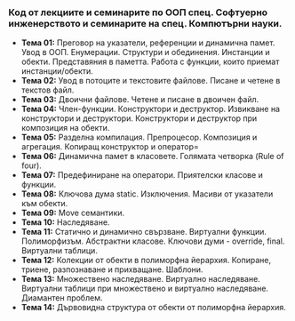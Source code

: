 ### Код от лекциите и семинарите по ООП спец. Софтуерно инженерството и семинарите на спец. Компютърни науки.

- **Тема 01:** Преговор на указатели, референции и динамична памет. Увод в ООП. Енумерации. Структури и обединения. Инстанции и обекти. Представяния в паметта. Работа с функции, които приемат инстанции/обекти.
- **Тема 02:** Увод в потоците и текстовите файлове. Писане и четене в текстов файл.
- **Тема 03:** Двоични файлове. Четене и писане в двоичен файл.
- **Тема 04:** Член-функции. Конструктори и деструктор. Извикване на конструктори и деструктори. Конструктори и деструктор при композиция на обекти.
- **Тема 05:** Разделна компилация. Препроцесор. Композиция и агрегация. Копиращ конструктор и оператор=
- **Тема 06:** Динамична памет в класовете. Голямата четворка (Rule of four).
- **Тема 07:** Предефиниране на оператори. Приятелски класове и функции.
- **Тема 08:** Ключова дума static. Изключения. Масиви от указатели към обекти.
- **Тема 09:** Move семантики. 
- **Тема 10:** Наследяване.
- **Тема 11:** Статично и динамично свързване. Виртуални функции. Полиморфизъм. Абстрактни класове. Ключови думи - override, final. Виртуални таблици.
- **Тема 12:** Колекции от обекти в полиморфна йерархия. Копиране, триене, разпознаване и прихващане. Шаблони.
- **Тема 13:** Множествено наследяване. Виртуално наследяване. Виртуални таблици при множествено и виртуално наследяване. Диамантен проблем.
- **Тема 14:** Дървовидна структура от обекти от полиморфна йерархия.

